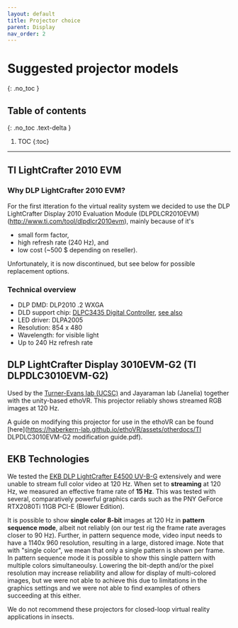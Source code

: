 ```yaml
---
layout: default
title: Projector choice
parent: Display
nav_order: 2
---
```


# Suggested projector models
{: .no_toc }

## Table of contents
{: .no_toc .text-delta }

1. TOC
{:toc}

---


## TI LightCrafter 2010 EVM

### Why DLP LightCrafter 2010 EVM?
For the first itteration fo the virtual reality system we decided to use the  DLP LightCrafter Display 2010 Evaluation Module (DLPDLCR2010EVM) (http://www.ti.com/tool/dlpdlcr2010evm), mainly because of it's
* small form factor,
* high refresh rate (240 Hz), and
* low cost (~500 $ depending on reseller).

Unfortunately, it is now discontinued, but see below for possible replacement options.

### Technical overview
* DLP DMD: DLP2010 .2 WXGA
* DLD support chip: [DLPC3435 Digital Controller](http://www.ti.com/product/DLPC3435), [see also](http://www.ti.com/lit/ds/symlink/dlpc3435.pdf)
* LED driver: DLPA2005
* Resolution: 854 x 480
* Wavelength: for visible light
* Up to 240 Hz refresh rate

## DLP LightCrafter Display 3010EVM-G2 (TI DLPDLC3010EVM-G2)
Used by the [Turner-Evans lab (UCSC)](https://t-e-lab.com/) and Jayaraman lab (Janelia) together with the unity-based ethoVR. This projector reliably shows streamed RGB images at 120 Hz.

A guide on modifying this projector for use in the ethoVR can be found [here](https://haberkern-lab.github.io/ethoVR/assets/otherdocs/TI DLPDLC3010EVM-G2 modification guide.pdf).

## EKB Technologies
We tested the [EKB DLP LightCrafter E4500 UV-B-G](https://www.ekbtechnologies.com/e-store/dlp-lightcrafter-e4500-mkii-uv-385nm-405nm-blue-460nm-green-520nm?c=5cb86ca038d9a) extensively and were unable to stream full color video at 120 Hz. When set to **streaming** at 120 Hz, we measured an effective frame rate of **15 Hz**. This was tested with several, comparatively powerful graphics cards such as the PNY GeForce RTX2080Ti 11GB PCI-E (Blower Edition).

It is possible to show **single color 8-bit** images at 120 Hz in **pattern sequence mode**, albeit not reliably (on our test rig the frame rate averages closer to 90 Hz). Further, in pattern sequence mode, video input needs to have a 1140x 960 resolution, resulting in a large, distored image. Note that with "single color", we mean that only a single pattern is shown per frame. In pattern sequence mode it is possible to show this single pattern with multiple colors simultaneoulsy. Lowering the bit-depth and/or the pixel resolution may increase reliability and allow for display of multi-colored images, but we were not able to achieve this due to limitations in the graphics settings and we were not able to find examples of others succeeding at this either.

We do not recommend these projectors for closed-loop virtual reality applications in insects.